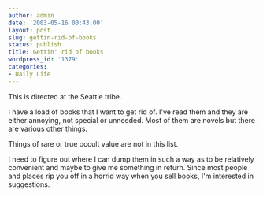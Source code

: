 ```yaml
---
author: admin
date: '2003-05-16 00:43:00'
layout: post
slug: gettin-rid-of-books
status: publish
title: Gettin' rid of books
wordpress_id: '1379'
categories:
- Daily Life
---
```

This is directed at the Seattle tribe.

I have a load of books that I want to get rid of. I've read them and they are either annoying, not special or unneeded. Most of them are novels but there are various other things.

Things of rare or true occult value are not in this list.

I need to figure out where I can dump them in such a way as to be relatively convenient and maybe to give me something in return. Since most people and places rip you off in a horrid way when you sell books, I'm interested in suggestions.

